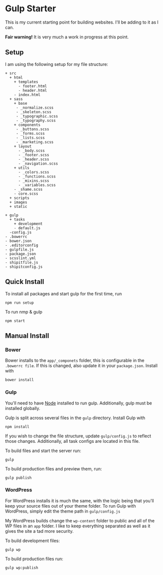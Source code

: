 # Gulp Starter

This is my current starting point for building websites. I'll be adding to it as I can.

**Fair warning!** It is very much a work in progress at this point.

## Setup

I am using the following setup for my file structure:

```
+ src
  + html
    + templates
      - footer.html
      - header.html
    - index.html
  + sass
    + base
     - _normalize.scss
     - _skeleton.scss
     - _typographic.scss
     - _typography.scss
    + components
     - _buttons.scss
     - _forms.scss
     - _lists.scss
     - _marketing.scss
    + layout
      - _body.scss
      - _footer.scss
      - _header.scss
      - _navigation.scss
    + utils
      - _colors.scss
      - _functions.scss
      - _mixins.scss
      - _variables.scss
    - _shame.scss
    - core.scss
  + scripts
  + images
  + static

+ gulp
  + tasks
    + development
    - default.js
  -config.js
- .bowerrc
- bower.json
- .editorconfig
- gulpfile.js
- package.json
- scsslint.yml
- shipitfile.js
- shipitconfig.js
```

## Quick Install

To install all packages and start gulp for the first time, run

```
npm run setup
```

To run nmp & gulp

```
npm start
```

## Manual Install

### Bower

Bower installs to the `app/_componets` folder, this is
configurable in the `.bowerrc file`. If this is changed, also update it in your `package.json`. Install with

```
bower install
```

### Gulp

You'll need to have [Node](http://node.js) installed to run gulp. Additionally, gulp must be installed globally.

Gulp is split across several files in the `gulp` directory. Install Gulp with

```
npm install
```

If you wish to change the file structure, update `gulp/config.js` to reflect those changes. Additionally, all task configs are located in this file.

To build files and start the server run:

```
gulp
```

To build production files and preview them, run:

```
gulp publish
```

### WordPress

For WordPress installs it is much the same, with the logic being that you'll keep your source files out of your theme folder. To run Gulp with WordPress, simply edit the theme path in `gulp/config.js`

My WordPress builds change the `wp-content` folder to public and all of the WP files in an `app` folder. I like to keep everything separated as well as it gives the site a tad more security.

To build development files:

```
gulp wp
```

To build production files run:

```
gulp wp:publish
```
